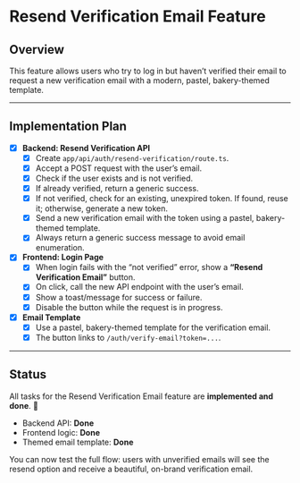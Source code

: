# Resend Verification Email Feature

## Overview
This feature allows users who try to log in but haven’t verified their email to request a new verification email with a modern, pastel, bakery-themed template.

---

## Implementation Plan

- [x] **Backend: Resend Verification API**
  - [x] Create `app/api/auth/resend-verification/route.ts`.
  - [x] Accept a POST request with the user’s email.
  - [x] Check if the user exists and is not verified.
  - [x] If already verified, return a generic success.
  - [x] If not verified, check for an existing, unexpired token. If found, reuse it; otherwise, generate a new token.
  - [x] Send a new verification email with the token using a pastel, bakery-themed template.
  - [x] Always return a generic success message to avoid email enumeration.

- [x] **Frontend: Login Page**
  - [x] When login fails with the “not verified” error, show a **“Resend Verification Email”** button.
  - [x] On click, call the new API endpoint with the user’s email.
  - [x] Show a toast/message for success or failure.
  - [x] Disable the button while the request is in progress.

- [x] **Email Template**
  - [x] Use a pastel, bakery-themed template for the verification email.
  - [x] The button links to `/auth/verify-email?token=...`.

---

## Status

All tasks for the Resend Verification Email feature are **implemented and done**. 🎉

- Backend API: **Done**
- Frontend logic: **Done**
- Themed email template: **Done**

You can now test the full flow: users with unverified emails will see the resend option and receive a beautiful, on-brand verification email. 